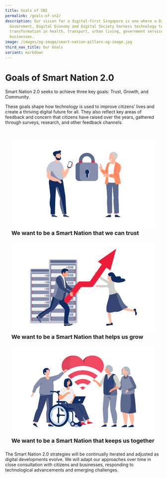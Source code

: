 ```yaml
---
title: Goals of SN2
permalink: /goals-of-sn2/
description: Our vision for a digital-first Singapore is one where a Digital
  Government, Digital Economy and Digital Society harness technology to effect
  transformation in health, transport, urban living, government services and
  businesses.
image: /images/og-image/smart-nation-pillars-og-image.jpg
third_nav_title: Our Goals
variant: markdown
---
```

# Goals of Smart Nation 2.0

Smart Nation 2.0 seeks to achieve three key goals: Trust, Growth, and Community.

These goals shape how technology is used to improve citizens’ lives and create a thriving digital future for all. They also reflect key areas of feedback and concern that citizens have raised over the years, gathered through surveys, research, and other feedback channels.

<div class="row" style="padding: 20px 0px 0px 0px;">

<div class="col" style="padding: 10px 20px 10px 20px;"><a href="/goals-of-sn2/trust"><img src="/images/abt-smart-nation/goals_trust2.png" alt="Trust"></a><br>
	<div class="header" style="font-size:18px"><b>We want to be a Smart Nation that we can trust</b></div></div>

<div class="col" style="padding: 10px 20px 10px 20px;"><a href="/goals-of-sn2/growth"><img src="/images/abt-smart-nation/goals_growth2.png" alt="Growth"></a><br>
	<div class="header" style="font-size:18px"><b>We want to be a Smart Nation that helps us grow</b></div></div>

<div class="col" style="padding: 10px 20px 10px 20px;"><a href="/goals-of-sn2/community"><img src="/images/abt-smart-nation/goals_community2.png" alt="Community"></a><br>
	<div class="header" style="font-size:18px"><b>We want to be a Smart Nation that keeps us together</b></div></div>
	
</div>

The Smart Nation 2.0 strategies will be continually iterated and adjusted as digital developments evolve. We will adapt our approaches over time in close consultation with citizens and businesses, responding to technological advancements and emerging challenges.